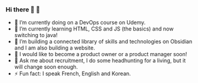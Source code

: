 ### Hi there 👋 :revolving_hearts: 
- 🔭 I’m currently doing on a DevOps course on Udemy.
- 🌱 I’m currently learning HTML, CSS and JS (the basics) and now switching to java!
- 👯 I’m building a connected library of skills and technologies on Obsidian and I am also building a website. 
- 🤔 I would like to become a product owner or a product manager soon! 
- 💬 Ask me about recruitment, I do some headhunting for a living, but it will change soon enough.
- ⚡ Fun fact: I speak French, English and Korean.
